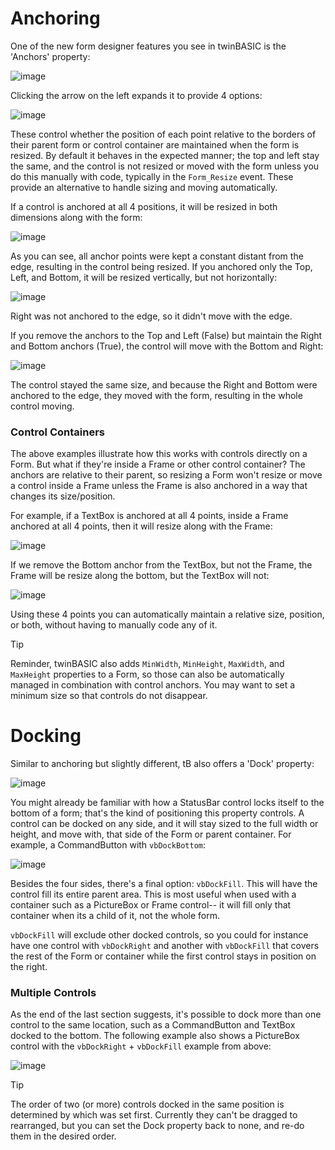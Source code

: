 # Anchoring

One of the new form designer features you see in twinBASIC is the 'Anchors' property:

![image](/images/official/6c64872cf8de2835e87116179947ca9f.png)

Clicking the arrow on the left expands it to provide 4 options:

![image](/images/official/500f527e0b1bf7352d9043644e7f0bdd.png)

These control whether the position of each point relative to the borders of their parent form or control container are maintained when the form is resized. By default it behaves in the expected manner; the top and left stay the same, and the control is not resized or moved with the form unless you do this manually with code, typically in the `Form_Resize` event. These provide an alternative to handle sizing and moving automatically.

If a control is anchored at all 4 positions, it will be resized in both dimensions along with the form:

![image](/images/official/c83c6b02cbd567654b3371b7bd35791b.png)

As you can see, all anchor points were kept a constant distant from the edge, resulting in the control being resized. If you anchored only the Top, Left, and Bottom, it will be resized vertically, but not horizontally:

![image](/images/official/f4082702d270ccc09d1c435a544d26d5.png)

Right was not anchored to the edge, so it didn't move with the edge.

If you remove the anchors to the Top and Left (False) but maintain the Right and Bottom anchors (True), the control will move with the Bottom and Right:

![image](/images/official/d6366fbadfc961e72f0d0c0ac298a115.png)

The control stayed the same size, and because the Right and Bottom were anchored to the edge, they moved with the form, resulting in the whole control moving.

### Control Containers

The above examples illustrate how this works with controls directly on a Form. But what if they're inside a Frame or other control container? The anchors are relative to their parent, so resizing a Form won't resize or move a control inside a Frame unless the Frame is also anchored in a way that changes its size/position.

For example, if a TextBox is anchored at all 4 points, inside a Frame anchored at all 4 points, then it will resize along with the Frame:

![image](/images/official/bc5401fa2c558f56fc49b8b3fd4cc395.png)

If we remove the Bottom anchor from the TextBox, but not the Frame, the Frame will be resize along the bottom, but the TextBox will not:

![image](/images/official/249ced710898c75f14f3d3c0d4aa21b1.png)


Using these 4 points you can automatically maintain a relative size, position, or both, without having to manually code any of it.

> [!TIP]
> Reminder, twinBASIC also adds `MinWidth`, `MinHeight`, `MaxWidth`, and `MaxHeight` properties to a Form, so those can also be automatically managed in combination with control anchors. You may want to set a minimum size so that controls do not disappear.

# Docking

Similar to anchoring but slightly different, tB also offers a 'Dock' property:

![image](/images/official/3d44d70d305a2a2806f6db2fa1a3a331.png)

You might already be familiar with how a StatusBar control locks itself to the bottom of a form; that's the kind of positioning this property controls. A control can be docked on any side, and it will stay sized to the full width or height, and move with, that side of the Form or parent container. For example, a CommandButton with `vbDockBottom`:

![image](/images/official/bdd901b9341b34e77d7421cc1477907e.png)

Besides the four sides, there's a final option: `vbDockFill`. This will have the control fill its entire parent area. This is most useful when used with a container such as a PictureBox or Frame control-- it will fill only that container when its a child of it, not the whole form.

`vbDockFill` will exclude other docked controls, so you could for instance have one control with `vbDockRight` and another with `vbDockFill` that covers the rest of the Form or container while the first control stays in position on the right.

### Multiple Controls

As the end of the last section suggests, it's possible to dock more than one control to the same location, such as a CommandButton and TextBox docked to the bottom. The following example also shows a PictureBox control with the `vbDockRight` + `vbDockFill` example from above:

![image](/images/official/02e2d7adf8f711a89a72f7e03c4d5975.png)

> [!TIP]
> The order of two (or more) controls docked in the same position is determined by which was set first. Currently they can't be dragged to rearranged, but you can set the Dock property back to none, and re-do them in the desired order.


